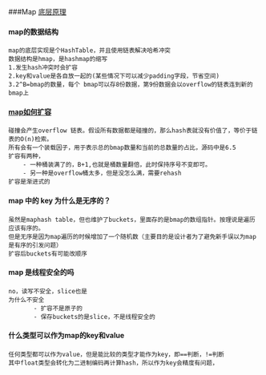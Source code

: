 ###Map [底层原理](https://www.jianshu.com/p/26f9be26509e)

#### map的数据结构

    map的底层实现是个HashTable，并且使用链表解决哈希冲突
    数据结构是hmap，是hashmap的缩写
    1.发生hash冲突时会扩容
    2.key和value是各自放一起的(某些情况下可以减少padding字段，节省空间)
    3.2^B=bmap的数量，每个 bmap可以存8份数据，第9份数据会以overflow的链表连到新的bmap上
    
#### [map如何扩容](https://www.jianshu.com/p/26f9be26509e)

    碰撞会产生overflow 链表。假设所有数据都是碰撞的，那么hash表就没有价值了，等价于链表的O(n)检索。
    所有会有一个装载因子，用于表示总的bmap数量和当前的总数量的占比，源码中是6.5
    扩容有两种，
        - 一种桶装满了的，B+1,也就是桶数量翻倍，此时保持序号不变即可。
        - 另一种是overflow桶太多，但是没怎么满，需要rehash
    扩容是渐进式的
    
#### map 中的 key 为什么是无序的？
    
    虽然是maphash table，但也维护了buckets，里面存的是bmap的数组指针。按理说是遍历应该有序的。
    但是无序是因为map遍历的时候增加了一个随机数（主要目的是设计者为了避免新手误以为map是有序的引发问题）
    扩容后buckets有可能改顺序
    
   
#### map 是线程安全的吗

    no，读写不安全，slice也是
    为什么不安全
           - 扩容不是原子的
           - 保存buckets的是slice，不是线程安全的
           
#### 什么类型可以作为map的key和value

    任何类型都可以作为value，但是能比较的类型才能作为key，即==判断，!=判断
    其中float类型会转化为二进制编码再计算hash，所以作为key会精度有问题，